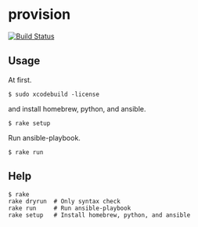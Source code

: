 # provision

[![Build Status](https://travis-ci.org/nytame/osx-provisioning.svg?branch=master)](https://travis-ci.org/trkw/provisioning)

## Usage
At first.

    $ sudo xcodebuild -license

and install homebrew, python, and ansible.

    $ rake setup

Run ansible-playbook.

    $ rake run

## Help
    $ rake
    rake dryrun  # Only syntax check
    rake run     # Run ansible-playbook
    rake setup   # Install homebrew, python, and ansible
